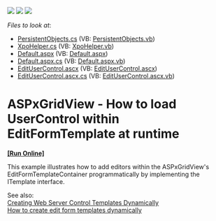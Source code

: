 <!-- default badges list -->
![](https://img.shields.io/endpoint?url=https://codecentral.devexpress.com/api/v1/VersionRange/128534976/11.2.7%2B)
[![](https://img.shields.io/badge/Open_in_DevExpress_Support_Center-FF7200?style=flat-square&logo=DevExpress&logoColor=white)](https://supportcenter.devexpress.com/ticket/details/E3735)
[![](https://img.shields.io/badge/📖_How_to_use_DevExpress_Examples-e9f6fc?style=flat-square)](https://docs.devexpress.com/GeneralInformation/403183)
<!-- default badges end -->
<!-- default file list -->
*Files to look at*:

* [PersistentObjects.cs](./CS/WebSite/App_Code/PersistentObjects.cs) (VB: [PersistentObjects.vb](./VB/WebSite/App_Code/PersistentObjects.vb))
* [XpoHelper.cs](./CS/WebSite/App_Code/XpoHelper.cs) (VB: [XpoHelper.vb](./VB/WebSite/App_Code/XpoHelper.vb))
* [Default.aspx](./CS/WebSite/Default.aspx) (VB: [Default.aspx](./VB/WebSite/Default.aspx))
* [Default.aspx.cs](./CS/WebSite/Default.aspx.cs) (VB: [Default.aspx.vb](./VB/WebSite/Default.aspx.vb))
* [EditUserControl.ascx](./CS/WebSite/EditUserControl.ascx) (VB: [EditUserControl.ascx](./VB/WebSite/EditUserControl.ascx))
* [EditUserControl.ascx.cs](./CS/WebSite/EditUserControl.ascx.cs) (VB: [EditUserControl.ascx.vb](./VB/WebSite/EditUserControl.ascx.vb))
<!-- default file list end -->
# ASPxGridView - How to load UserControl within EditFormTemplate at runtime 
<!-- run online -->
**[[Run Online]](https://codecentral.devexpress.com/e3735/)**
<!-- run online end -->


<p>This example illustrates how to add editors within the ASPxGridView's EditFormTemplateContainer programmatically by implementing the ITemplate interface. </p><p>See also:<br />
<a href="http://msdn.microsoft.com/en-us/library/y0h809ak%28VS.71%29.aspx"><u>Creating Web Server Control Templates Dynamically</u></a><br />
<a href="https://www.devexpress.com/Support/Center/p/E986">How to create edit form templates dynamically</a></p>

<br/>


